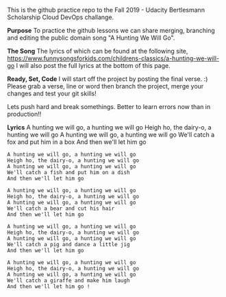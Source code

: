This is the github practice repo to the Fall 2019 - Udacity Bertlesmann Scholarship Cloud DevOps challange.

<b>Purpose</b>
To practice the github lessons we can share merging, branching and editing the public domain song "A Hunting We Will Go". 

<b>The Song</b>
The lyrics of which can be found at the following site, https://www.funnysongsforkids.com/childrens-classics/a-hunting-we-will-go I will also post the full lyrics at the bottom of this page. 

<b>Ready, Set, Code</b>
I will start off the project by posting the final verse. :) Please grab a verse, line or word then branch the project, merge your changes and test your git skills! 

Lets push hard and break somethings. Better to learn errors now than in production!!



<b>Lyrics</b>
	A hunting we will go, a hunting we will go
	Heigh ho, the dairy-o, a hunting we will go
	A hunting we will go, a hunting we will go
	We'll catch a fox and put him in a box
	And then we'll let him go

	A hunting we will go, a hunting we will go
	Heigh ho, the dairy-o, a hunting we will go
	A hunting we will go, a hunting we will go
	We'll catch a fish and put him on a dish
	And then we'll let him go

	A hunting we will go, a hunting we will go
	Heigh ho, the dairy-o, a hunting we will go
	A hunting we will go, a hunting we will go
	We'll catch a bear and cut his hair
	And then we'll let him go

	A hunting we will go, a hunting we will go
	Heigh ho, the dairy-o, a hunting we will go
	A hunting we will go, a hunting we will go
	We'll catch a pig and dance a little jig
	And then we'll let him go

	A hunting we will go, a hunting we will go
	Heigh ho, the dairy-o, a hunting we will go
	A hunting we will go, a hunting we will go
	We'll catch a giraffe and make him laugh
	And then we'll let him go !
